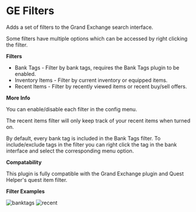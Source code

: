 # GE Filters

Adds a set of filters to the Grand Exchange search interface. 

Some filters have multiple options which can be accessed by right clicking the filter.

**Filters**
* Bank Tags - Filter by bank tags, requires the Bank Tags plugin to be enabled.
* Inventory Items - Filter by current inventory or equipped items.
* Recent Items - Filter by recently viewed items or recent buy/sell offers.

**More Info**

You can enable/disable each filter in the config menu.

The recent items filter will only keep track of your recent items when turned on.

By default, every bank tag is included in the Bank Tags filter. To include/exclude tags in the filter you can right click the tag in the bank interface and select the corresponding menu option.


**Compatability**

This plugin is fully compatible with the Grand Exchange plugin and Quest Helper's quest item filter.

**Filter Examples**

![banktags](https://user-images.githubusercontent.com/109300410/182886028-86c09adf-0142-49fa-aeb4-403331ba8fef.png)
![recent](https://user-images.githubusercontent.com/109300410/182886015-0253a768-b134-492f-9062-c9f7cd9c144b.png)

